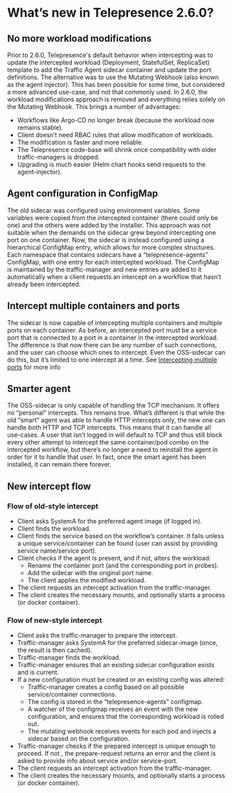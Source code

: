 # What’s new in Telepresence 2.6.0?

## No more workload modifications
Prior to 2.6.0, Telepresence's default behavior when intercepting was to update the intercepted workload (Deployment, StatefulSet, ReplicaSet) template to add the
Traffic Agent sidecar container and update the port definitions.
The alternative was to use the Mutating Webhook (also known as the agent injector).
This has been possible for some time, but considered a more advanced use-case, and not that commonly used.
In 2.6.0, the workload modifications approach is removed and everything relies solely on the Mutating Webhook.
This brings a number of advantages:

- Workflows like Argo-CD no longer break (because the workload now remains stable).
- Client doesn’t need RBAC rules that allow modification of workloads.
- The modification is faster and more reliable.
- The Telepresence code-base will shrink once compatibility with older traffic-managers is dropped.
- Upgrading is much easier (Helm chart hooks send requests to the agent-injector).

## Agent configuration in ConfigMap
The old sidecar was configured using environment variables. Some variables were copied from the intercepted container (there could only be one)
and the others were added by the installer. This approach was not suitable when the demands on the sidecar grew beyond intercepting one port on
one container. Now, the sidecar is instead configured using a hierarchical ConfigMap entry, which allows for more complex structures. Each namespace
that contains sidecars have a “telepresence-agents” ConfigMap, with one entry for each intercepted workload. The ConfigMap is maintained by
the traffic-manager and new entries are added to it automatically when a client requests an intercept on a workflow that hasn’t already been
intercepted.

## Intercept multiple containers and ports
The sidecar is now capable of intercepting multiple containers and multiple ports on each container. As before, an intercepted port must be
a service port that is connected to a port in a container in the intercepted workload. The difference is that now there can be any number of
such connections, and the user can choose which ones to intercept. Even the OSS-sidecar can do this, but it’s limited to one intercept at a
time. See [Intercepting multiple ports](../reference/intercepts#intercepting-multiple-ports) for more info

## Smarter agent
The OSS-sidecar is only capable of handling the TCP mechanism. It offers no “personal” intercepts. This remains true. What’s different is
that while the old “smart” agent was able to handle HTTP intercepts only, the new one can handle both HTTP and TCP intercepts. This
means that it can handle all use-cases. A user that isn’t logged in will default to TCP and thus still block every other attempt to
intercept the same container/pod combo on the intercepted workflow, but there’s no longer a need to reinstall the agent in order for it to
handle that user. In fact, once the smart agent has been installed, it can remain there forever.

## New intercept flow
### Flow of old-style intercept
- Client asks SystemA for the preferred agent image (if logged in).
- Client finds the workload.
- Client finds the service based on the workflow’s container. It fails unless a unique service/container can be found (user can assist by
  providing service name/service port).
- Client checks if the agent is present, and if not, alters the workload:
    - Rename the container port (and the corresponding port in probes).
    - Add the sidecar with the original port name.
    - The client applies the modified workload.
- The client requests an intercept activation from the traffic-manager.
- The client creates the necessary mounts, and optionally starts a process (or docker container).

### Flow of new-style intercept
- Client asks the traffic-manager to prepare the intercept.
- Traffic-manager asks SystemA for the preferred sidecar-image (once, the result is then cached).
- Traffic-manager finds the workload.
- Traffic-manager ensures that an existing sidecar configuration exists and is current.
- If a new configuration must be created or an existing config was altered:
    - Traffic-manager creates a config based on all possible service/container connections.
    - The config is stored in the “telepresence-agents” configmap.
    - A watcher of the configmap receives an event with the new configuration, and ensures that the corresponding workload is rolled out.
    - The mutating webhook receives events for each pod and injects a sidecar based on the configuration.
- Traffic-manager checks if the prepared intercept is unique enough to proceed. If not , the prepare-request returns an error and the client
  is asked to provide info about service and/or service-port.
- The client requests an intercept activation from the traffic-manager.
- The client creates the necessary mounts, and optionally starts a process (or docker container).
